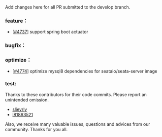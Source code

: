 Add changes here for all PR submitted to the develop branch.


<!-- Please add the `changes` to the following location(feature/bugfix/optimize/test) based on the type of PR -->

### feature：
- [[#4737](https://github.com/seata/seata/pull/4737)] support spring boot actuator

### bugfix：
  

### optimize：
- [[#4774](https://github.com/seata/seata/pull/4774)] optimize mysql8 dependencies for seataio/seata-server image 

### test:


Thanks to these contributors for their code commits. Please report an unintended omission.

<!-- Please make sure your Github ID is in the list below -->
- [slievrly](https://github.com/slievrly)
- [l81893521](https://github.com/l81893521)


Also, we receive many valuable issues, questions and advices from our community. Thanks for you all.
